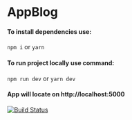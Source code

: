 # AppBlog

#### To install dependencies use: 
`npm i` or `yarn`
#### To run project locally use command: 
`npm run dev` or `yarn dev`

#### App will locate on http://localhost:5000

[![Build Status](https://travis-ci.com/Fl0ydR0se/AppBlog.svg?branch=develop)](https://travis-ci.com/Fl0ydR0se/AppBlog)
